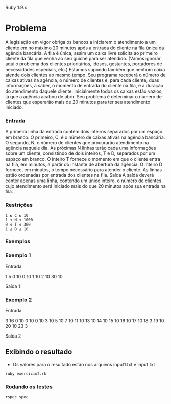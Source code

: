 Ruby 1.9.x

# Problema
A legislação em vigor obriga os bancos a iniciarem o atendimento a um cliente em no máximo 20 minutos após a entrada do cliente na fila única da agência bancária. A fila é única, assim um caixa livre solicita ao primeiro cliente da fila que venha ao seu guichê para ser atendido. (Vamos ignorar aqui o problema dos clientes prioritários, idosos, gestantes, portadores de necessidades especiais, etc.) Estamos supondo também que nenhum caixa atende dois clientes ao mesmo tempo. 
Seu programa receberá o número de caixas ativas na agência, o número de clientes e, para cada cliente, duas informações, a saber, o momento de entrada do cliente na fila, e a duração do atendimento daquele cliente. Inicialmente todos os caixas estão vazios, já que a agência acabou de abrir.
Seu problema é determinar o número de clientes que esperarão mais de 20 minutos para ter seu atendimento iniciado.

### Entrada
A primeira linha da entrada contém dois inteiros separados por um espaço em branco. O primeiro, C, é o número de caixas ativas na agência bancária. O segundo, N, o número de clientes que procurarão atendimento na agência naquele dia.
As próximas N linhas terão cada uma informações sobre um cliente, consistindo de dois inteiros, T e D, separados por um espaço em branco. O inteiro T fornece o momento em que o cliente entra na fila, em minutos, a partir do instante de abertura da agência. O inteiro D fornece, em minutos, o tempo necessário para atender o cliente.
As linhas estão ordenadas por entrada dos clientes na fila.
Saída
A saída deverá conter apenas uma linha, contendo um único inteiro, o número de clientes cujo atendimento será iniciado mais do que 20 minutos após sua entrada na fila.

### Restrições
```
1 ≤ C ≤ 10
1 ≤ N ≤ 1000
0 ≤ T ≤ 300
1 ≤ D ≤ 10
```
### Exemplos

### Exemplo 1
Entrada

1 5
0 10
0 10
1 10
2 10
30 10

Saída
1

### Exemplo 2
Entrada

3 16
0 10
0 10
0 10
3 10
5 10
7 10
11 10
13 10
14 10
15 10
16 10
17 10
18 3
19 10
20 10
23 3

Saída
2

## Exibindo o resultado
* Os valores para o resultado estão nos arquivos input1.txt e input.txt

```
ruby exercicio2.rb
```

### Rodando os testes

```
rspec spec
```